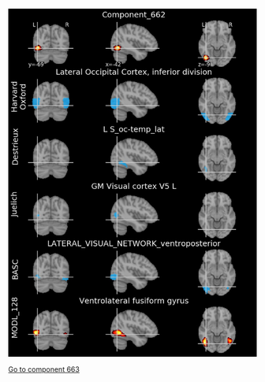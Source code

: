


![662](preliminary/662.jpg "Component 662")

[Go to component 663](https://parietal-inria.github.io/MODL_atlas/1024/663 "Component 663")